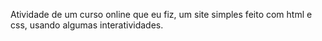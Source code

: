 Atividade de um curso online que eu fiz, um site simples feito com html e css, usando algumas interatividades.                                  
